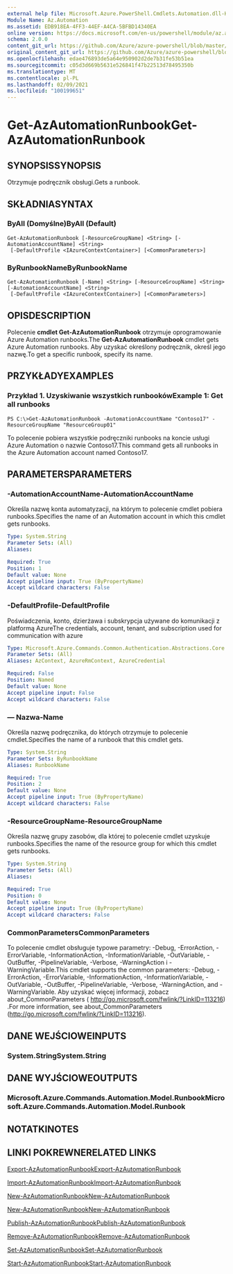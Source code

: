 ```yaml
---
external help file: Microsoft.Azure.PowerShell.Cmdlets.Automation.dll-Help.xml
Module Name: Az.Automation
ms.assetid: EDB918EA-4FF3-44EF-A4CA-5BFBD14340EA
online version: https://docs.microsoft.com/en-us/powershell/module/az.automation/get-azautomationrunbook
schema: 2.0.0
content_git_url: https://github.com/Azure/azure-powershell/blob/master/src/Automation/Automation/help/Get-AzAutomationRunbook.md
original_content_git_url: https://github.com/Azure/azure-powershell/blob/master/src/Automation/Automation/help/Get-AzAutomationRunbook.md
ms.openlocfilehash: edae476893de5a64e950902d2de7b31fe53b51ea
ms.sourcegitcommit: c05d3d669b5631e526841f47b22513d78495350b
ms.translationtype: MT
ms.contentlocale: pl-PL
ms.lasthandoff: 02/09/2021
ms.locfileid: "100199651"
---
```

# <span data-ttu-id="46fbd-101">Get-AzAutomationRunbook</span><span class="sxs-lookup"><span data-stu-id="46fbd-101">Get-AzAutomationRunbook</span></span>

## <span data-ttu-id="46fbd-102">SYNOPSIS</span><span class="sxs-lookup"><span data-stu-id="46fbd-102">SYNOPSIS</span></span>
<span data-ttu-id="46fbd-103">Otrzymuje podręcznik obsługi.</span><span class="sxs-lookup"><span data-stu-id="46fbd-103">Gets a runbook.</span></span>

## <span data-ttu-id="46fbd-104">SKŁADNIA</span><span class="sxs-lookup"><span data-stu-id="46fbd-104">SYNTAX</span></span>

### <span data-ttu-id="46fbd-105">ByAll (Domyślne)</span><span class="sxs-lookup"><span data-stu-id="46fbd-105">ByAll (Default)</span></span>
```
Get-AzAutomationRunbook [-ResourceGroupName] <String> [-AutomationAccountName] <String>
 [-DefaultProfile <IAzureContextContainer>] [<CommonParameters>]
```

### <span data-ttu-id="46fbd-106">ByRunbookName</span><span class="sxs-lookup"><span data-stu-id="46fbd-106">ByRunbookName</span></span>
```
Get-AzAutomationRunbook [-Name] <String> [-ResourceGroupName] <String> [-AutomationAccountName] <String>
 [-DefaultProfile <IAzureContextContainer>] [<CommonParameters>]
```

## <span data-ttu-id="46fbd-107">OPIS</span><span class="sxs-lookup"><span data-stu-id="46fbd-107">DESCRIPTION</span></span>
<span data-ttu-id="46fbd-108">Polecenie **cmdlet Get-AzAutomationRunbook** otrzymuje oprogramowanie Azure Automation runbooks.</span><span class="sxs-lookup"><span data-stu-id="46fbd-108">The **Get-AzAutomationRunbook** cmdlet gets Azure Automation runbooks.</span></span>
<span data-ttu-id="46fbd-109">Aby uzyskać określony podręcznik, określ jego nazwę.</span><span class="sxs-lookup"><span data-stu-id="46fbd-109">To get a specific runbook, specify its name.</span></span>

## <span data-ttu-id="46fbd-110">PRZYKŁADY</span><span class="sxs-lookup"><span data-stu-id="46fbd-110">EXAMPLES</span></span>

### <span data-ttu-id="46fbd-111">Przykład 1. Uzyskiwanie wszystkich runbooków</span><span class="sxs-lookup"><span data-stu-id="46fbd-111">Example 1: Get all runbooks</span></span>
```
PS C:\>Get-AzAutomationRunbook -AutomationAccountName "Contoso17" -ResourceGroupName "ResourceGroup01"
```

<span data-ttu-id="46fbd-112">To polecenie pobiera wszystkie podręczniki runbooks na koncie usługi Azure Automation o nazwie Contoso17.</span><span class="sxs-lookup"><span data-stu-id="46fbd-112">This command gets all runbooks in the Azure Automation account named Contoso17.</span></span>

## <span data-ttu-id="46fbd-113">PARAMETERS</span><span class="sxs-lookup"><span data-stu-id="46fbd-113">PARAMETERS</span></span>

### <span data-ttu-id="46fbd-114">-AutomationAccountName</span><span class="sxs-lookup"><span data-stu-id="46fbd-114">-AutomationAccountName</span></span>
<span data-ttu-id="46fbd-115">Określa nazwę konta automatyzacji, na którym to polecenie cmdlet pobiera runbooks.</span><span class="sxs-lookup"><span data-stu-id="46fbd-115">Specifies the name of an Automation account in which this cmdlet gets runbooks.</span></span>

```yaml
Type: System.String
Parameter Sets: (All)
Aliases:

Required: True
Position: 1
Default value: None
Accept pipeline input: True (ByPropertyName)
Accept wildcard characters: False
```

### <span data-ttu-id="46fbd-116">-DefaultProfile</span><span class="sxs-lookup"><span data-stu-id="46fbd-116">-DefaultProfile</span></span>
<span data-ttu-id="46fbd-117">Poświadczenia, konto, dzierżawa i subskrypcja używane do komunikacji z platformą Azure</span><span class="sxs-lookup"><span data-stu-id="46fbd-117">The credentials, account, tenant, and subscription used for communication with azure</span></span>

```yaml
Type: Microsoft.Azure.Commands.Common.Authentication.Abstractions.Core.IAzureContextContainer
Parameter Sets: (All)
Aliases: AzContext, AzureRmContext, AzureCredential

Required: False
Position: Named
Default value: None
Accept pipeline input: False
Accept wildcard characters: False
```

### <span data-ttu-id="46fbd-118">— Nazwa</span><span class="sxs-lookup"><span data-stu-id="46fbd-118">-Name</span></span>
<span data-ttu-id="46fbd-119">Określa nazwę podręcznika, do których otrzymuje to polecenie cmdlet.</span><span class="sxs-lookup"><span data-stu-id="46fbd-119">Specifies the name of a runbook that this cmdlet gets.</span></span>

```yaml
Type: System.String
Parameter Sets: ByRunbookName
Aliases: RunbookName

Required: True
Position: 2
Default value: None
Accept pipeline input: True (ByPropertyName)
Accept wildcard characters: False
```

### <span data-ttu-id="46fbd-120">-ResourceGroupName</span><span class="sxs-lookup"><span data-stu-id="46fbd-120">-ResourceGroupName</span></span>
<span data-ttu-id="46fbd-121">Określa nazwę grupy zasobów, dla której to polecenie cmdlet uzyskuje runbooks.</span><span class="sxs-lookup"><span data-stu-id="46fbd-121">Specifies the name of the resource group for which this cmdlet gets runbooks.</span></span>

```yaml
Type: System.String
Parameter Sets: (All)
Aliases:

Required: True
Position: 0
Default value: None
Accept pipeline input: True (ByPropertyName)
Accept wildcard characters: False
```

### <span data-ttu-id="46fbd-122">CommonParameters</span><span class="sxs-lookup"><span data-stu-id="46fbd-122">CommonParameters</span></span>
<span data-ttu-id="46fbd-123">To polecenie cmdlet obsługuje typowe parametry: -Debug, -ErrorAction, -ErrorVariable, -InformationAction, -InformationVariable, -OutVariable, -OutBuffer, -PipelineVariable, -Verbose, -WarningAction i -WarningVariable.</span><span class="sxs-lookup"><span data-stu-id="46fbd-123">This cmdlet supports the common parameters: -Debug, -ErrorAction, -ErrorVariable, -InformationAction, -InformationVariable, -OutVariable, -OutBuffer, -PipelineVariable, -Verbose, -WarningAction, and -WarningVariable.</span></span> <span data-ttu-id="46fbd-124">Aby uzyskać więcej informacji, zobacz about_CommonParameters ( http://go.microsoft.com/fwlink/?LinkID=113216) .</span><span class="sxs-lookup"><span data-stu-id="46fbd-124">For more information, see about_CommonParameters (http://go.microsoft.com/fwlink/?LinkID=113216).</span></span>

## <span data-ttu-id="46fbd-125">DANE WEJŚCIOWE</span><span class="sxs-lookup"><span data-stu-id="46fbd-125">INPUTS</span></span>

### <span data-ttu-id="46fbd-126">System.String</span><span class="sxs-lookup"><span data-stu-id="46fbd-126">System.String</span></span>

## <span data-ttu-id="46fbd-127">DANE WYJŚCIOWE</span><span class="sxs-lookup"><span data-stu-id="46fbd-127">OUTPUTS</span></span>

### <span data-ttu-id="46fbd-128">Microsoft.Azure.Commands.Automation.Model.Runbook</span><span class="sxs-lookup"><span data-stu-id="46fbd-128">Microsoft.Azure.Commands.Automation.Model.Runbook</span></span>

## <span data-ttu-id="46fbd-129">NOTATKI</span><span class="sxs-lookup"><span data-stu-id="46fbd-129">NOTES</span></span>

## <span data-ttu-id="46fbd-130">LINKI POKREWNE</span><span class="sxs-lookup"><span data-stu-id="46fbd-130">RELATED LINKS</span></span>

[<span data-ttu-id="46fbd-131">Export-AzAutomationRunbook</span><span class="sxs-lookup"><span data-stu-id="46fbd-131">Export-AzAutomationRunbook</span></span>](./Export-AzAutomationRunbook.md)

[<span data-ttu-id="46fbd-132">Import-AzAutomationRunbook</span><span class="sxs-lookup"><span data-stu-id="46fbd-132">Import-AzAutomationRunbook</span></span>](./Import-AzAutomationRunbook.md)

[<span data-ttu-id="46fbd-133">New-AzAutomationRunbook</span><span class="sxs-lookup"><span data-stu-id="46fbd-133">New-AzAutomationRunbook</span></span>](./New-AzAutomationRunbook.md)

[<span data-ttu-id="46fbd-134">New-AzAutomationRunbook</span><span class="sxs-lookup"><span data-stu-id="46fbd-134">New-AzAutomationRunbook</span></span>](./New-AzAutomationRunbook.md)

[<span data-ttu-id="46fbd-135">Publish-AzAutomationRunbook</span><span class="sxs-lookup"><span data-stu-id="46fbd-135">Publish-AzAutomationRunbook</span></span>](./Publish-AzAutomationRunbook.md)

[<span data-ttu-id="46fbd-136">Remove-AzAutomationRunbook</span><span class="sxs-lookup"><span data-stu-id="46fbd-136">Remove-AzAutomationRunbook</span></span>](./Remove-AzAutomationRunbook.md)

[<span data-ttu-id="46fbd-137">Set-AzAutomationRunbook</span><span class="sxs-lookup"><span data-stu-id="46fbd-137">Set-AzAutomationRunbook</span></span>](./Set-AzAutomationRunbook.md)

[<span data-ttu-id="46fbd-138">Start-AzAutomationRunbook</span><span class="sxs-lookup"><span data-stu-id="46fbd-138">Start-AzAutomationRunbook</span></span>](./Start-AzAutomationRunbook.md)


